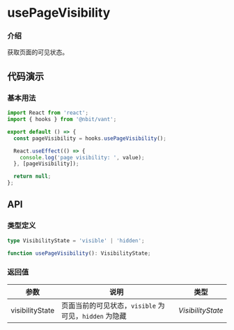 # usePageVisibility

### 介绍

获取页面的可见状态。

## 代码演示

### 基本用法

```js
import React from 'react';
import { hooks } from '@nbit/vant';

export default () => {
  const pageVisibility = hooks.usePageVisibility();

  React.useEffect(() => {
    console.log('page visibility: ', value);
  }, [pageVisibility]);

  return null;
};
```

## API

### 类型定义

```ts
type VisibilityState = 'visible' | 'hidden';

function usePageVisibility(): VisibilityState;
```

### 返回值

| 参数            | 说明                                                  | 类型              |
| --------------- | ----------------------------------------------------- | ----------------- |
| visibilityState | 页面当前的可见状态，`visible` 为可见，`hidden` 为隐藏 | _VisibilityState_ |
